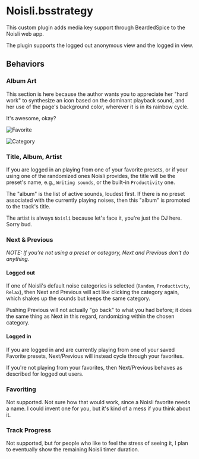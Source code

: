 # Noisli.bsstrategy

This custom plugin adds media key support through BeardedSpice to the Noisli web app.

The plugin supports the logged out anonymous view and the logged in view.

## Behaviors

### Album Art
This section is here because the author wants you to appreciate her "hard work" to synthesize an icon based on the dominant playback sound, and her use of the page's background color, wherever it is in its rainbow cycle.

It's awesome, okay?

![Favorite](https://i.imgur.com/iUSXmkX.png)

![Category](https://i.imgur.com/2jKR6dD.png)

### Title, Album, Artist
If you are logged in an playing from one of your favorite presets, or if your using one of the randomized ones Noisli provides, the title will be the preset's name, e.g., ``Writing sounds``, or the built-in ``Productivity`` one.

The "album" is the list of active sounds, loudest first.  If there is no preset associated with the currently playing noises, then this "album" is promoted to the track's title.

The artist is always ``Noisli`` because let's face it, you're just the DJ here.  Sorry bud.

### Next & Previous
_NOTE: If you're not using a preset or category, Next and Previous don't do anything._

#### Logged out
If one of Noisli's default noise categories is selected (``Random``, ``Productivity``, ``Relax``), then Next and Previous will act like clicking the category again, which shakes up the sounds but keeps the same category.

Pushing Previous will not actually "go back" to what you had before; it does the same thing as Next in this regard, randomizing within the chosen category.

#### Logged in
If you are logged in and are currently playing from one of your saved Favorite presets, Next/Previous will instead cycle through your favorites.

If you're not playing from your favorites, then Next/Previous behaves as described for logged out users.

### Favoriting
Not supported.  Not sure how that would work, since a Noisli favorite needs a name.  I could invent one for you, but it's kind of a mess if you think about it.

### Track Progress
Not supported, but for people who like to feel the stress of seeing it, I plan to eventually show the remaining Noisli timer duration.
